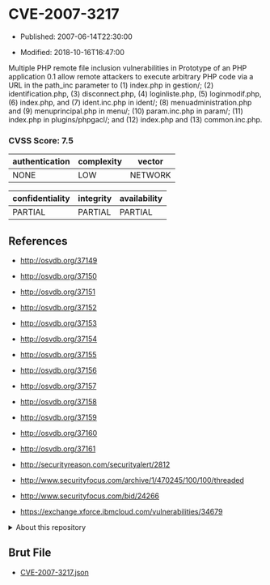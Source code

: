 # CVE-2007-3217

- Published: 2007-06-14T22:30:00

- Modified: 2018-10-16T16:47:00

Multiple PHP remote file inclusion vulnerabilities in Prototype of an PHP application 0.1 allow remote attackers to execute arbitrary PHP code via a URL in the path_inc parameter to (1) index.php in gestion/; (2) identification.php, (3) disconnect.php, (4) loginliste.php, (5) loginmodif.php, (6) index.php, and (7) ident.inc.php in ident/; (8) menuadministration.php and (9) menuprincipal.php in menu/; (10) param.inc.php in param/; (11) index.php in plugins/phpgacl/; and (12) index.php and (13) common.inc.php.

### CVSS Score: **7.5**

| authentication | complexity | vector |
| --- | --- | --- |
| NONE | LOW | NETWORK |

| confidentiality | integrity | availability |
| --- | --- | --- |
| PARTIAL | PARTIAL | PARTIAL |

## References

* http://osvdb.org/37149

* http://osvdb.org/37150

* http://osvdb.org/37151

* http://osvdb.org/37152

* http://osvdb.org/37153

* http://osvdb.org/37154

* http://osvdb.org/37155

* http://osvdb.org/37156

* http://osvdb.org/37157

* http://osvdb.org/37158

* http://osvdb.org/37159

* http://osvdb.org/37160

* http://osvdb.org/37161

* http://securityreason.com/securityalert/2812

* http://www.securityfocus.com/archive/1/470245/100/100/threaded

* http://www.securityfocus.com/bid/24266

* https://exchange.xforce.ibmcloud.com/vulnerabilities/34679

<details>
<summary>About this repository</summary> 

  This repository is part of the project [Live Hack CVE](https://github.com/Live-Hack-CVE). Main website can be found [www.live-hack.org](https://www.live-hack.org) 
  
  Made by [Sn0wAlice](https://github.com/Sn0wAlice) for the people that care about security and need to have a feed of the latest CVEs. Hope you enjoy it, don't forget to star the repo and follow me on [Twitter](https://twitter.com/Sn0wAlice) and [Github](https://github.com/Sn0wAlice). And that is my [personnal website](https://www.alice-snow.me/)

  - [Home Page](https://github.com/Live-Hack-CVE)
  - [Framework](https://github.com/Live-Hack-CVE/cve-framework)
  - [CVE database](https://github.com/Live-Hack-CVE/full_database)
  - [Changelog](https://github.com/Live-Hack-CVE/Changelog)
</details>

## Brut File

* [CVE-2007-3217.json](https://raw.githubusercontent.com/Live-Hack-CVE/full_database/main/cves/2007/CVE-2007-3217.json)

